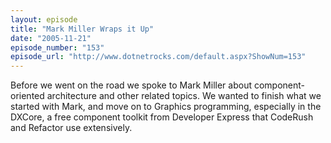 ```yaml
---
layout: episode
title: "Mark Miller Wraps it Up"
date: "2005-11-21"
episode_number: "153"
episode_url: "http://www.dotnetrocks.com/default.aspx?ShowNum=153"
---
```


Before we went on the road we spoke to Mark Miller about component-oriented architecture and other related topics. We wanted to finish what we started with Mark, and move on to Graphics programming, especially in the DXCore, a free component toolkit from Developer Express that CodeRush and Refactor use extensively.
